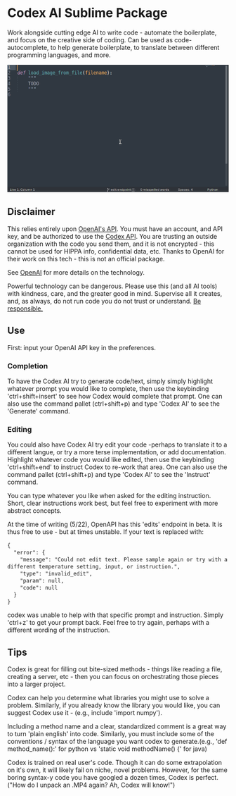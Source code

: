 # Codex AI Sublime Package
Work alongside cutting edge AI to write code - automate the boilerplate, and focus on the creative side of coding.
Can be used as code-autocomplete, to help generate boilerplate, to translate between different programming languages, and more.

![gif](sublime-codex.gif)

## Disclaimer
This relies entirely upon [OpenAI's API](https://openai.com/blog/openai-api/). You must have an account, and API key, and be authorized to use the [Codex API](https://openai.com/blog/openai-codex/).
You are trusting an outside organization with the code you send them, and it is not encrypted - this cannot be used for HIPPA info, confidential data, etc.
Thanks to OpenAI for their work on this tech - this is not an official package.

See [OpenAI](https://openai.com/blog/openai-codex/) for more details on the technology.

Powerful technology can be dangerous. Please use this (and all AI tools) with kindness, care, and the greater good in mind. Supervise all it creates, and, as always, do not run code you do not trust or understand. [Be responsible.](https://beta.openai.com/policies/codex-terms)

## Use
First: input your OpenAI API key in the preferences.

### Completion
To have the Codex AI try to generate code/text, simply simply highlight whatever prompt you would like to complete, then use the keybinding 'ctrl+shift+insert' to see how Codex would complete that prompt.
One can also use the command pallet (ctrl+shift+p) and type 'Codex AI' to see the 'Generate' command.


### Editing
You could also have Codex AI try edit your code -perhaps to translate it to a different langue, or try a more terse implementation, or add documentation. Highlight whatever code you would like edited, then use the keybinding 'ctrl+shift+end' to instruct Codex to re-work that area.
One can also use the command pallet (ctrl+shift+p) and type 'Codex AI' to see the 'Instruct' command.

You can type whatever you like when asked for the editing instruction. Short, clear instructions work best, but feel free to experiment with more abstract concepts.

At the time of writing (5/22), OpenAPI has this 'edits' endpoint in beta. It is thus free to use - but at times unstable. If your text is replaced with:
```
{
  "error": {
    "message": "Could not edit text. Please sample again or try with a different temperature setting, input, or instruction.",
    "type": "invalid_edit",
    "param": null,
    "code": null
  }
}
```
codex was unable to help with that specific prompt and instruction. Simply 'ctrl+z' to get your prompt back. Feel free to try again, perhaps with a different wording of the instruction.

## Tips
Codex is great for filling out bite-sized methods - things like reading a file, creating a server, etc - then you can focus on orchestrating those pieces into a larger project.

Codex can help you determine what libraries you might use to solve a problem. Similarly, if you already know the library you would like, you can suggest Codex use it - (e.g., include 'import numpy').

Including a method name and a clear, standardized comment is a great way to turn 'plain english' into code.
Similarly, you must include some of the conventions / syntax of the language you want codex to generate.(e.g., 'def method_name():' for python vs 'static void methodName() {' for java)


Codex is trained on real user's code. Though it can do some extrapolation on it's own, it will likely fail on niche, novel problems. However, for the same boring syntax-y code you have googled a dozen times, Codex is perfect. ("How do I unpack an .MP4 again? Ah, Codex will know!")
